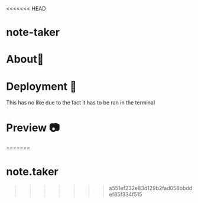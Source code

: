 <<<<<<< HEAD
# note-taker

# About📃

# Deployment 🚀

This has no like due to the fact it has to be ran in the terminal

# Preview 📷
 
=======
# note.taker
>>>>>>> a551ef232e83d129b2fad058bbddef85f334f515
